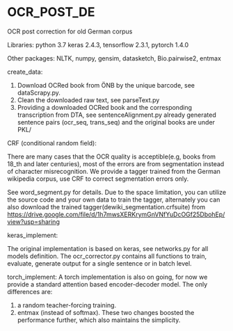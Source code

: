 # OCR_POST_DE

OCR post correction for old German corpus 

Libraries:
  python 3.7
  keras 2.4.3, tensorflow 2.3.1, pytorch 1.4.0
  
  Other packages: NLTK, numpy, gensim, datasketch, Bio.pairwise2, entmax
 
create_data:
  1. Download OCRed book from ÖNB by the unique barcode, see dataScrapy.py.
  2. Clean the downloaded raw text, see parseText.py
  3. Providing a downloaded OCRed book and the corresponding transcription from DTA, see sentenceAlignment.py
  already generated sentence pairs (ocr_seq, trans_seq) and the original books are under PKL/
  
CRF (conditional random field):

There are many cases that the OCR quality is acceptible(e.g, books from 18_th and later centuries), most of the errors are from segmentation instead of character misrecognition. We provide a tagger trained from the German wikipedia corpus, use CRF to correct segmentation errors only.

See word_segment.py for details. Due to the space limitation, you can utilize the source code and your own data to train the tagger, alternately you can also download the trained tagger(dewiki_segmentation.crfsuite) from https://drive.google.com/file/d/1h7mwsXERKrymGnVNfYuDcOGf25DbohEp/view?usp=sharing

keras_implement:

The original implementation is based on keras, see networks.py for all models definition. The ocr_corrector.py contains all functions to train, evaluate, generate output for a single sentence or in batch level.

torch_implement:
A torch implementation is also on going, for now we provide a standard attention based encoder-decoder model. The only differences are:

  1. a random teacher-forcing training.
  2. entmax (instead of softmax).
These two changes boosted the performance further, which also maintains the simplicity. 


  

